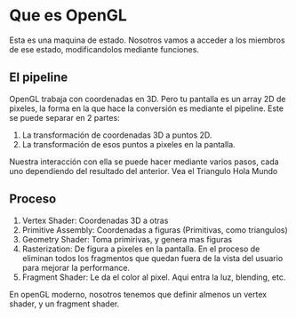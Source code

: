 Que es OpenGL
=============

Esta es una maquina de estado. Nosotros vamos a acceder a los miembros de ese
estado, modificandolos mediante funciones.

El pipeline
-----------

OpenGL trabaja con coordenadas en 3D. Pero tu pantalla es un array 2D de
pixeles, la forma en la que hace la conversión es mediante el pipeline. Este se
puede separar en 2 partes:

1. La transformación de coordenadas 3D a puntos 2D.
2. La transformación de esos puntos a pixeles en la pantalla.

Nuestra interacción con ella se puede hacer mediante varios pasos, cada uno
dependiendo del resultado del anterior. Vea el Triangulo Hola Mundo

Proceso
-------

1. Vertex Shader: Coordenadas 3D a otras
2. Primitive Assembly: Coordenadas a figuras (Primitivas, como triangulos)
3. Geometry Shader: Toma primirivas, y genera mas figuras
4. Rasterization: De figura a pixeles en la pantalla. En el proceso de eliminan
   todos los fragmentos que quedan fuera de la vista del usuario para mejorar
   la performance.
5. Fragment Shader: Le da el color al pixel. Aqui entra la luz, blending, etc.

En openGL moderno, nosotros tenemos que definir almenos un vertex shader, y un
fragment shader.


